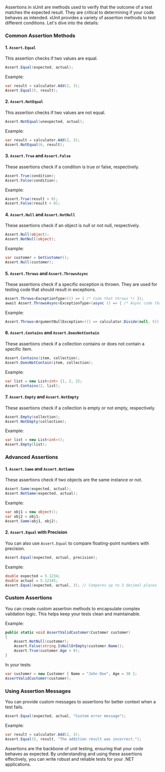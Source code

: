Assertions in xUnit are methods used to verify that the outcome of a test matches the expected result. They are critical to determining if your code behaves as intended. xUnit provides a variety of assertion methods to test different conditions. Let's dive into the details:

### Common Assertion Methods

#### 1. `Assert.Equal`
This assertion checks if two values are equal.

```csharp
Assert.Equal(expected, actual);
```
Example:
```csharp
var result = calculator.Add(2, 3);
Assert.Equal(5, result);
```

#### 2. `Assert.NotEqual`
This assertion checks if two values are not equal.

```csharp
Assert.NotEqual(unexpected, actual);
```
Example:
```csharp
var result = calculator.Add(2, 3);
Assert.NotEqual(6, result);
```

#### 3. `Assert.True` and `Assert.False`
These assertions check if a condition is true or false, respectively.

```csharp
Assert.True(condition);
Assert.False(condition);
```
Example:
```csharp
Assert.True(result > 0);
Assert.False(result < 0);
```

#### 4. `Assert.Null` and `Assert.NotNull`
These assertions check if an object is null or not null, respectively.

```csharp
Assert.Null(object);
Assert.NotNull(object);
```
Example:
```csharp
var customer = GetCustomer();
Assert.Null(customer);
```

#### 5. `Assert.Throws` and `Assert.ThrowsAsync`
These assertions check if a specific exception is thrown. They are used for testing code that should result in exceptions.

```csharp
Assert.Throws<ExceptionType>(() => { /* Code that throws */ });
await Assert.ThrowsAsync<ExceptionType>(async () => { /* Async code that throws */ });
```
Example:
```csharp
Assert.Throws<ArgumentNullException>(() => calculator.Divide(null, 5));
```

#### 6. `Assert.Contains` and `Assert.DoesNotContain`
These assertions check if a collection contains or does not contain a specific item.

```csharp
Assert.Contains(item, collection);
Assert.DoesNotContain(item, collection);
```
Example:
```csharp
var list = new List<int> {1, 2, 3};
Assert.Contains(2, list);
```

#### 7. `Assert.Empty` and `Assert.NotEmpty`
These assertions check if a collection is empty or not empty, respectively.

```csharp
Assert.Empty(collection);
Assert.NotEmpty(collection);
```
Example:
```csharp
var list = new List<int>();
Assert.Empty(list);
```

### Advanced Assertions

#### 1. `Assert.Same` and `Assert.NotSame`
These assertions check if two objects are the same instance or not.

```csharp
Assert.Same(expected, actual);
Assert.NotSame(expected, actual);
```
Example:
```csharp
var obj1 = new object();
var obj2 = obj1;
Assert.Same(obj1, obj2);
```

#### 2. `Assert.Equal` with Precision
You can also use `Assert.Equal` to compare floating-point numbers with precision.

```csharp
Assert.Equal(expected, actual, precision);
```
Example:
```csharp
double expected = 5.1234;
double actual = 5.12345;
Assert.Equal(expected, actual, 3); // Compares up to 3 decimal places
```

### Custom Assertions
You can create custom assertion methods to encapsulate complex validation logic. This helps keep your tests clean and maintainable.

Example:
```csharp
public static void AssertValidCustomer(Customer customer)
{
    Assert.NotNull(customer);
    Assert.False(string.IsNullOrEmpty(customer.Name));
    Assert.True(customer.Age > 0);
}
```

In your tests:
```csharp
var customer = new Customer { Name = "John Doe", Age = 30 };
AssertValidCustomer(customer);
```

### Using Assertion Messages
You can provide custom messages to assertions for better context when a test fails.

```csharp
Assert.Equal(expected, actual, "Custom error message");
```
Example:
```csharp
var result = calculator.Add(2, 3);
Assert.Equal(5, result, "The addition result was incorrect.");
```

Assertions are the backbone of unit testing, ensuring that your code behaves as expected. By understanding and using these assertions effectively, you can write robust and reliable tests for your .NET applications. 